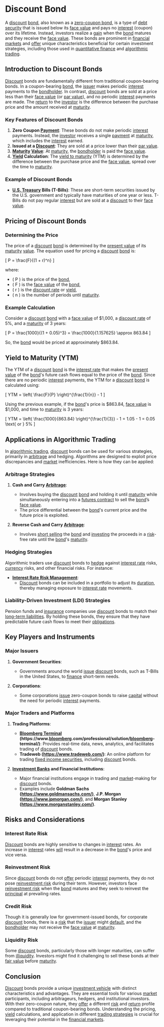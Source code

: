 # Discount Bond

A [discount](../d/discount.md) [bond](../b/bond.md), also known as a [zero-coupon bond](../z/zero-coupon_bond.md), is a type of [debt security](../d/debt_security.md) that is issued below its [face value](../f/face_value.md) and pays no [interest](../i/interest.md) (coupon) over its lifetime. Instead, investors realize a [gain](../g/gain.md) when the [bond](../b/bond.md) matures and they receive the [face value](../f/face_value.md). These bonds are prominent in [financial markets](../f/financial_market.md) and [offer](../o/offer.md) unique characteristics beneficial for certain investment strategies, including those used in [quantitative finance](../q/quantitative_finance.md) and [algorithmic trading](../a/accountability.md).

## Introduction to Discount Bonds

[Discount](../d/discount.md) bonds are fundamentally different from traditional coupon-bearing bonds. In a coupon-bearing [bond](../b/bond.md), the [issuer](../i/issuer.md) makes periodic [interest](../i/interest.md) payments to the [bondholder](../b/bondholder.md). In contrast, [discount](../d/discount.md) bonds are sold at a price less than their [face value](../f/face_value.md) (or [par value](../p/par_value.md)), and no periodic [interest](../i/interest.md) payments are made. The [return](../r/return.md) to the [investor](../i/investor.md) is the difference between the purchase price and the amount received at [maturity](../m/maturity.md).

### Key Features of Discount Bonds

1. **Zero Coupon [Payment](../p/payment.md)**: These bonds do not make periodic [interest](../i/interest.md) payments. Instead, the [investor](../i/investor.md) receives a single [payment](../p/payment.md) at [maturity](../m/maturity.md), which includes the [interest](../i/interest.md) earned.
2. **Issued at a [Discount](../d/discount.md)**: They are sold at a price lower than their [par value](../p/par_value.md).
3. **[Maturity](../m/maturity.md) [Value](../v/value.md)**: At [maturity](../m/maturity.md), the [bondholder](../b/bondholder.md) is paid the [face value](../f/face_value.md).
4. **[Yield](../y/yield.md) Calculation**: The [yield to maturity](../y/yield_to_maturity.md) (YTM) is determined by the difference between the purchase price and the [face value](../f/face_value.md), spread over the time to [maturity](../m/maturity.md).

### Example of Discount Bonds
- **[U.S. Treasury](../u/u.s._treasury.md) Bills (T-Bills)**: These are short-term securities issued by the U.S. government and typically have maturities of one year or less. T-Bills do not pay regular [interest](../i/interest.md) but are sold at a [discount](../d/discount.md) to their [face value](../f/face_value.md).

## Pricing of Discount Bonds

### Determining the Price

The price of a [discount](../d/discount.md) [bond](../b/bond.md) is determined by the [present value](../p/present_value.md) of its [maturity](../m/maturity.md) [value](../v/value.md). The equation used for pricing a [discount](../d/discount.md) [bond](../b/bond.md) is:

\[ P = \frac{F}{(1 + r)^n} \]

where:
- \( P \) is the price of the [bond](../b/bond.md),
- \( F \) is the [face value](../f/face_value.md) of the [bond](../b/bond.md),
- \( r \) is the [discount rate](../d/discount_rate.md) or [yield](../y/yield.md),
- \( n \) is the number of periods until [maturity](../m/maturity.md).

### Example Calculation

Consider a [discount](../d/discount.md) [bond](../b/bond.md) with a [face value](../f/face_value.md) of $1,000, a [discount rate](../d/discount_rate.md) of 5%, and a [maturity](../m/maturity.md) of 3 years:

\[ P = \frac{1000}{(1 + 0.05)^3} = \frac{1000}{1.157625} \approx 863.84 \]

So, the [bond](../b/bond.md) would be priced at approximately $863.84.

## Yield to Maturity (YTM)

The YTM of a [discount](../d/discount.md) [bond](../b/bond.md) is the [interest rate](../i/interest_rate.md) that makes the [present value](../p/present_value.md) of the [bond](../b/bond.md)'s future cash flows equal to the price of the [bond](../b/bond.md). Since there are no periodic [interest](../i/interest.md) payments, the YTM for a [discount](../d/discount.md) [bond](../b/bond.md) is calculated using:

\[ YTM = \left( \frac{F}{P} \right)^{\frac{1}{n}} - 1 \]

Using the previous example, if the [bond](../b/bond.md)'s price is $863.84, [face value](../f/face_value.md) is $1,000, and time to [maturity](../m/maturity.md) is 3 years:

\[ YTM = \left( \frac{1000}{863.84} \right)^{\frac{1}{3}} - 1 = 1.05 - 1 = 0.05 \text{ or } 5\% \]

## Applications in Algorithmic Trading

In [algorithmic trading](../a/accountability.md), [discount](../d/discount.md) bonds can be used for various strategies, primarily in [arbitrage](../a/arbitrage.md) and hedging. Algorithms are designed to exploit price discrepancies and [market](../m/market.md) inefficiencies. Here is how they can be applied:

### Arbitrage Strategies

1. **Cash and Carry [Arbitrage](../a/arbitrage.md)**:
    - Involves buying the [discount](../d/discount.md) [bond](../b/bond.md) and holding it until [maturity](../m/maturity.md) while simultaneously entering into a [futures contract](../f/futures_contract.md) to sell the [bond](../b/bond.md)’s [face value](../f/face_value.md).
    - The price differential between the [bond](../b/bond.md)'s current price and the future price is exploited.

2. **Reverse Cash and Carry [Arbitrage](../a/arbitrage.md)**:
    - Involves [short selling](../s/short_selling.md) the [bond](../b/bond.md) and [investing](../i/investing.md) the proceeds in a [risk](../r/risk.md)-free rate until the [bond](../b/bond.md)'s [maturity](../m/maturity.md).

### Hedging Strategies

Algorithmic traders use [discount](../d/discount.md) bonds to [hedge](../h/hedge.md) against [interest rate](../i/interest_rate.md) risks, [currency](../c/currency.md) risks, and other financial risks. For instance:
- **[Interest Rate Risk Management](../i/interest_rate_risk_management.md)**:
    - [Discount](../d/discount.md) bonds can be included in a portfolio to adjust its [duration](../d/duration.md), thereby managing exposure to [interest rate](../i/interest_rate.md) movements.

### Liability-Driven Investment (LDI) Strategies

Pension funds and [insurance](../i/insurance.md) companies use [discount](../d/discount.md) bonds to match their [long-term liabilities](../l/long-term_liabilities.md). By holding these bonds, they ensure that they have predictable future cash flows to meet their [obligations](../o/obligation.md).

## Key Players and Instruments

### Major Issuers
1. **Government Securities**:
    - Governments around the world [issue](../i/issue.md) [discount](../d/discount.md) bonds, such as T-Bills in the United States, to [finance](../f/finance.md) short-term needs.
  
2. **Corporations**:
    - Some corporations [issue](../i/issue.md) zero-coupon bonds to raise [capital](../c/capital.md) without the need for periodic [interest](../i/interest.md) payments.

### Major Traders and Platforms

1. **Trading Platforms**:
    - **[Bloomberg Terminal](../b/bloomberg_terminal.md) (https://www.[bloomberg](../b/bloomberg.md).com/professional/solution/[bloomberg](../b/bloomberg.md)-terminal/)**: Provides real-time data, news, analytics, and facilitates trading of [discount](../d/discount.md) bonds.
    - **Tradeweb (https://www.tradeweb.com/)**: An online platform for trading [fixed income securities](../f/fixed_income_securities.md), including [discount](../d/discount.md) bonds.

2. **[Investment Banks](../i/investment_bank_(ib).md) and Financial Institutions**:
    - Major financial institutions engage in trading and [market](../m/market.md)-making for [discount](../d/discount.md) bonds.
    - Examples include **Goldman Sachs (https://www.goldmansachs.com/)**, **J.P. Morgan (https://www.jpmorgan.com/)**, and **Morgan Stanley (https://www.morganstanley.com/)**.

## Risks and Considerations

### Interest Rate Risk

[Discount](../d/discount.md) bonds are highly sensitive to changes in [interest](../i/interest.md) rates. An increase in [interest](../i/interest.md) rates [will](../w/will.md) result in a decrease in the [bond](../b/bond.md)'s price and vice versa. 

### Reinvestment Risk

Since [discount](../d/discount.md) bonds do not [offer](../o/offer.md) periodic [interest](../i/interest.md) payments, they do not pose [reinvestment risk](../r/reinvestment_risk.md) during their term. However, investors face [reinvestment risk](../r/reinvestment_risk.md) when the [bond](../b/bond.md) matures and they seek to reinvest the [principal](../p/principal.md) at prevailing rates.

### Credit Risk

Though it is generally low for government-issued bonds, for corporate [discount](../d/discount.md) bonds, there is a [risk](../r/risk.md) that the [issuer](../i/issuer.md) might [default](../d/default.md), and the [bondholder](../b/bondholder.md) may not receive the [face value](../f/face_value.md) at [maturity](../m/maturity.md).

### Liquidity Risk

Some [discount](../d/discount.md) bonds, particularly those with longer maturities, can suffer from [illiquidity](../i/illiquid.md). Investors might find it challenging to sell these bonds at their [fair value](../f/fair_value.md) before [maturity](../m/maturity.md).

## Conclusion

[Discount](../d/discount.md) bonds provide a unique [investment vehicle](../i/investment_vehicle.md) with distinct characteristics and advantages. They are essential tools for various [market](../m/market.md) participants, including arbitrageurs, hedgers, and institutional investors. With their zero-coupon nature, they [offer](../o/offer.md) a different [risk](../r/risk.md) and [return](../r/return.md) profile compared to traditional coupon-bearing bonds. Understanding the pricing, [yield](../y/yield.md) calculations, and application in different [trading strategies](../t/trading_strategies.md) is crucial for leveraging their potential in the [financial markets](../f/financial_market.md).